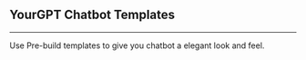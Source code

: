 ## YourGPT Chatbot Templates

---

Use Pre-build templates to give you chatbot a elegant look and feel.
